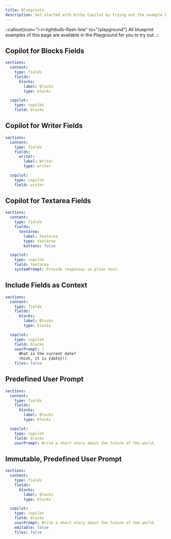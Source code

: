 ```yaml
---
title: Blueprints
description: Get started with Kirby Copilot by trying out the example blueprints.
---
```


::callout{icon="i-ri-lightbulb-flash-line" to="/playground"}
All blueprint examples of this page are available in the Playground for you to try out.
::

## Copilot for Blocks Fields

```yaml
sections:
  content:
    type: fields
    fields:
      blocks:
        label: Blocks
        type: blocks

  copilot:
    type: copilot
    field: blocks
```

## Copilot for Writer Fields

```yaml
sections:
  content:
    type: fields
    fields:
      writer:
        label: Writer
        type: writer

  copilot:
    type: copilot
    field: writer
```

## Copilot for Textarea Fields

```yaml
sections:
  content:
    type: fields
    fields:
      textarea:
        label: Textarea
        type: textarea
        buttons: false

  copilot:
    type: copilot
    field: textarea
    systemPrompt: Provide responses in plain text.
```

## Include Fields as Context

```yaml
sections:
  content:
    type: fields
    fields:
      blocks:
        label: Blocks
        type: blocks

  copilot:
    type: copilot
    field: blocks
    userPrompt: |
      What is the current date?
      (Hint, it is {date}!)
    files: false
```

## Predefined User Prompt

```yaml
sections:
  content:
    type: fields
    fields:
      blocks:
        label: Blocks
        type: blocks

  copilot:
    type: copilot
    field: blocks
    userPrompt: Write a short story about the future of the world.
```

## Immutable, Predefined User Prompt

```yaml
sections:
  content:
    type: fields
    fields:
      blocks:
        label: Blocks
        type: blocks

  copilot:
    type: copilot
    field: blocks
    userPrompt: Write a short story about the future of the world.
    editable: false
    files: false
```
